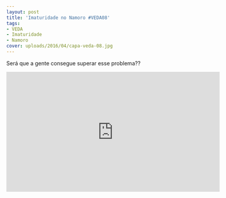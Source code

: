 ```yaml
---
layout: post
title: 'Imaturidade no Namoro #VEDA08'
tags:
- VEDA
- Imaturidade
- Namoro
cover: uploads/2016/04/capa-veda-08.jpg
---
```


Será que a gente consegue superar esse problema??

<iframe width="560" height="315" src="https://www.youtube.com/embed/r9H0z3JeDks" frameborder="0" allowfullscreen></iframe>
